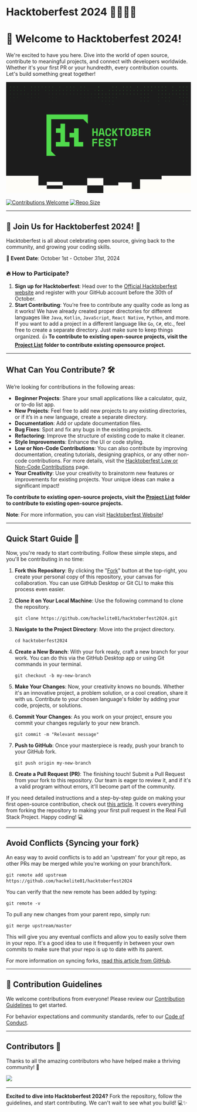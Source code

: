 # Hacktoberfest 2024 🎉👩‍💻👨
# 👋 Welcome to Hacktoberfest 2024!

We're excited to have you here. Dive into the world of open source, contribute to meaningful projects, and connect with developers worldwide. Whether it's your first PR or your hundredth, every contribution counts. Let's build something great together!

![Hacktoberfest Banner](img/DO-HFest-EmailBanner-600px-1-@3x.png)

[![Contributions Welcome](https://img.shields.io/badge/Contributions-welcome-violet.svg?style=flat&logo=git)](https://github.com/hackelite01/hacktoberfest2024)
[![Repo Size](https://img.shields.io/github/repo-size/hackelite01/hacktoberfest2024)](https://github.com/hackelite01/hacktoberfest2024)

---

## 📣 Join Us for Hacktoberfest 2024! 🍂

Hacktoberfest is all about celebrating open source, giving back to the community, and growing your coding skills.

**📅 Event Date**: October 1st - October 31st, 2024

### 🔥 How to Participate?

1. **Sign up for Hacktoberfest**: Head over to the [Official Hacktoberfest website](https://hacktoberfest.com/) and register with your GitHub account before the 30th of October.
2. **Start Contributing**: You’re free to contribute any quality code as long as it works! We have already created proper directories for different languages like `Java`, `Kotlin`, `JavaScript`, `React Native`, `Python`, and more. If you want to add a project in a different language like `Go`, `C#`, etc., feel free to create a separate directory. Just make sure to keep things organized. 👍  <strong>To contribute to existing open-source projects, visit the [Project List](/Project%20List/ProjectList.md) folder to contribute existing opensource project.</strong>

---
## What Can You Contribute? 🛠️

We’re looking for contributions in the following areas:

- **Beginner Projects**: Share your small applications like a calculator, quiz, or to-do list app.
- **New Projects**: Feel free to add new projects to any existing directories, or if it’s in a new language, create a separate directory.
- **Documentation**: Add or update documentation files.
- **Bug Fixes**: Spot and fix any bugs in the existing projects.
- **Refactoring**: Improve the structure of existing code to make it cleaner.
- **Style Improvements**: Enhance the UI or code styling.
- **Low or Non-Code Contributions**: You can also contribute by improving documentation, creating tutorials, designing graphics, or any other non-code contributions. For more details, visit the [Hacktoberfest Low or Non-Code Contributions](https://hacktoberfest.com/participation/#low-or-non-code) page.
- **Your Creativity**: Use your creativity to brainstorm new features or improvements for existing projects. Your unique ideas can make a significant impact!

**To contribute to existing open-source projects, visit the [Project List](/Project%20List/ProjectList.md) folder to contribute to existing open-source projects.**


**Note**: For more information, you can visit [Hacktoberfest Website](https://hacktoberfest.com/participation/)!

---

## Quick Start Guide 🚀
Now, you're ready to start contributing. Follow these simple steps, and you'll be contributing in no time:

1. **Fork this Repository**: By clicking the "[Fork](https://github.com/hackelite01/hacktoberfest2024/fork)" button at the top-right, you create your personal copy of this repository, your canvas for collaboration. You can use GitHub Desktop or Git CLI to make this process even easier.
2. **Clone it on Your Local Machine**: Use the following command to clone the repository.

    ```terminal
    git clone https://github.com/hackelite01/hacktoberfest2024.git
    ```

3. **Navigate to the Project Directory**: Move into the project directory.

    ```terminal
    cd hacktoberfest2024
    ```

4. **Create a New Branch**: With your fork ready, craft a new branch for your work. You can do this via the GitHub Desktop app or using Git commands in your terminal.

    ```terminal
    git checkout -b my-new-branch
    ```

5. **Make Your Changes**: Now, your creativity knows no bounds. Whether it's an innovative project, a problem solution, or a cool creation, share it with us. Contribute to your chosen language's folder by adding your code, projects, or solutions.

6. **Commit Your Changes**: As you work on your project, ensure you commit your changes regularly to your new branch.

    ```terminal
    git commit -m "Relevant message"
    ```

7. **Push to GitHub**: Once your masterpiece is ready, push your branch to your GitHub fork.

    ```terminal
    git push origin my-new-branch
    ```

8. **Create a Pull Request (PR)**: The finishing touch! Submit a Pull Request from your fork to this repository. Our team is eager to review it, and if it's a valid program without errors, it'll become part of the community.

If you need detailed instructions and a step-by-step guide on making your first open-source contribution, check out [this article](https://zeeshanmukhtar1.hashnode.dev/your-first-open-source-contribution). It covers everything from forking the repository to making your first pull request in the Real Full Stack Project. Happy coding! 💻

---


## Avoid Conflicts {Syncing your fork}

An easy way to avoid conflicts is to add an 'upstream' for your git repo, as other PRs may be merged while you're working on your branch/fork.

```terminal
git remote add upstream https://github.com/hackelite01/hacktoberfest2024
```

You can verify that the new remote has been added by typing:

```terminal
git remote -v
```

To pull any new changes from your parent repo, simply run:

```terminal
git merge upstream/master
```

This will give you any eventual conflicts and allow you to easily solve them in your repo. It's a good idea to use it frequently in between your own commits to make sure that your repo is up to date with its parent.

For more information on syncing forks, [read this article from GitHub](https://help.github.com/articles/syncing-a-fork/).

---


## 🚀 Contribution Guidelines

We welcome contributions from everyone! Please review our [Contribution Guidelines](CONTRIBUTION_GUIDELINES.md) to get started.

For behavior expectations and community standards, refer to our [Code of Conduct](CODE_OF_CONDUCT.md).

---

## Contributors 💖

Thanks to all the amazing contributors who have helped make a thriving community! 🌟

<a href="https://github.com/hackelite01/hacktoberfest2024/graphs/contributors">
    <img src="https://contrib.rocks/image?repo=hackelite01/hacktoberfest2024" />
</a>

---

**Excited to dive into Hacktoberfest 2024?** Fork the repository, follow the guidelines, and start contributing. We can't wait to see what you build! 💻✨
